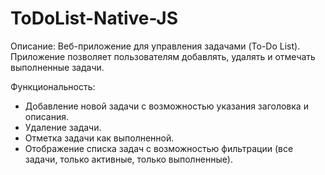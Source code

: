 # ToDoList-Native-JS
Описание:
Веб-приложение для управления задачами (To-Do List). Приложение позволяет пользователям добавлять, удалять и отмечать выполненные задачи.

Функциональность:
 - Добавление новой задачи с возможностью указания заголовка и описания.
 - Удаление задачи.
 - Отметка задачи как выполненной.
 - Отображение списка задач с возможностью фильтрации (все задачи, только активные, только выполненные).
